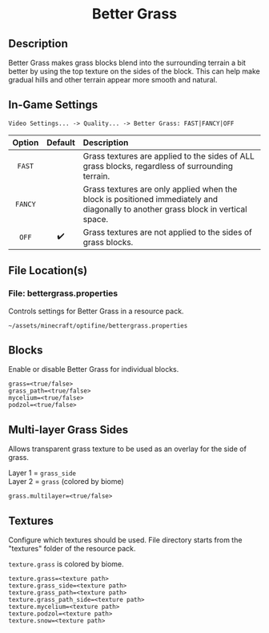 <div align="center">
<h1>Better Grass</h1>
</div>

## Description
Better Grass makes grass blocks blend into the surrounding terrain a bit better by using the top texture on the sides of the block. This can help make gradual hills and other terrain appear more smooth and natural.

## In-Game Settings
```
Video Settings... -> Quality... -> Better Grass: FAST|FANCY|OFF
```

| Option | Default | Description |
| :---: | :---: | :--- |
| `FAST` |  | Grass textures are applied to the sides of ALL grass blocks, regardless of surrounding terrain. |
| `FANCY` |  | Grass textures are only applied when the block is positioned immediately and diagonally to another grass block in vertical space. |
| `OFF` | ✔️ | Grass textures are not applied to the sides of grass blocks. |

## File Location(s)

### File: bettergrass.properties
Controls settings for Better Grass in a resource pack.
```
~/assets/minecraft/optifine/bettergrass.properties
```

## Blocks
Enable or disable Better Grass for individual blocks.

```properties
grass=<true/false>
grass_path=<true/false>
mycelium=<true/false>
podzol=<true/false>
```

## Multi-layer Grass Sides
Allows transparent grass texture to be used as an overlay for the side of grass.

Layer 1 = `grass_side`   
Layer 2 = `grass` (colored by biome)

```properties
grass.multilayer=<true/false>
```

## Textures
Configure which textures should be used. File directory starts from the "textures" folder of the resource pack.

`texture.grass` is colored by biome.

```properties
texture.grass=<texture path>
texture.grass_side=<texture path>
texture.grass_path=<texture path>
texture.grass_path_side=<texture path>
texture.mycelium=<texture path>
texture.podzol=<texture path>
texture.snow=<texture path>
```
